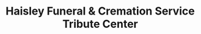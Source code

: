 ---
title: "Haisley Funeral & Cremation Service Tribute Center"
url: /port-st-lucie/haisley-funeral-und-cremation-service-tribute-center/
shop: Bestattungen
---